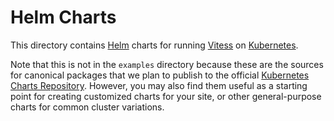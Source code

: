 # Helm Charts

This directory contains [Helm](https://github.com/kubernetes/helm)
charts for running [Vitess](https://vitess.io) on
[Kubernetes](https://kubernetes.io).

Note that this is not in the `examples` directory because these are the
sources for canonical packages that we plan to publish to the official
[Kubernetes Charts Repository](https://github.com/kubernetes/charts).
However, you may also find them useful as a starting point for creating
customized charts for your site, or other general-purpose charts for
common cluster variations.
